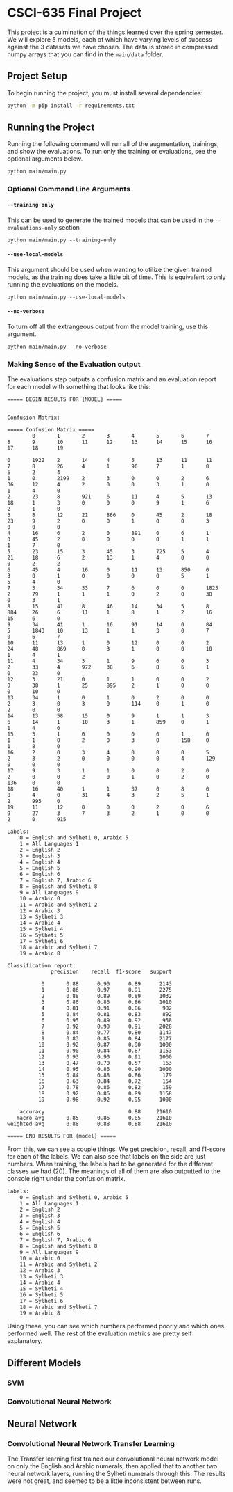 # CSCI-635 Final Project
This project is a culmination of the things learned over the spring semester. We will explore 
5 models, each of which have varying levels of success against the 3 datasets we have chosen.
The data is stored in compressed numpy arrays that you can find in the `main/data` folder.

## Project Setup
To begin running the project, you must install several dependencies:

```sh
python -m pip install -r requirements.txt
```

## Running the Project
Running the following command will run all of the augmentation, trainings, and show the evaluations.
To run only the training or evaluations, see the optional arguments below.

```
python main/main.py
```

### Optional Command Line Arguments

#### `--training-only`
This can be used to generate the trained models that can be used in the `--evaluations-only` section

```
python main/main.py --training-only
```

#### `--use-local-models`
This argument should be used when wanting to utilize the given trained models, as the training does take a little bit of time. This is equivalent to only running the evaluations on the models.

```
python main/main.py --use-local-models
```

#### `--no-verbose`
To turn off all the extrangeous output from the model training, use this argument.

```
python main/main.py --no-verbose
```

### Making Sense of the Evaluation output
The evaluations step outputs a confusion matrix and an evaluation report for each model with something that looks like this:

```
===== BEGIN RESULTS FOR {MODEL} =====


Confusion Matrix:

===== Confusion Matrix =====
        0       1       2       3       4       5       6       7       8       9       10      11      12      13      14      15      16      17      18      19

0       1922    2       14      4       5       13      11      11      7       8       26      4       1       96      7       1       0       5       2       4
1       0       2199    2       3       0       0       2       6       36      12      4       2       0       0       3       1       0       1       4       0
2       23      8       921     6       11      4       5       13      18      1       3       0       0       0       9       1       6       2       1       0
3       8       12      21      866     0       45      2       18      23      9       2       0       0       1       0       0       3       0       0       0
4       16      6       2       0       891     0       6       1       3       45      2       0       0       0       0       1       1       1       7       0
5       23      15      3       45      3       725     5       4       21      18      6       2       13      1       4       0       0       0       2       2
6       45      4       16      0       11      13      850     0       3       0       1       0       0       0       0       5       1       5       4       0
7       3       34      33      7       6       0       0       1825    2       79      1       1       1       0       2       0       30      0       3       1
8       15      41      8       46      14      34      5       8       884     26      6       11      1       8       1       2       16      15      6       0
9       34      41      1       16      91      14      0       84      5       1843    10      13      1       1       3       0       7       0       6       7
10      11      13      1       0       12      0       0       2       24      48      869     0       3       1       0       0       10      1       4       1
11      4       34      3       1       9       6       0       3       2       33      4       972     38      6       8       6       1       0       23      0
12      3       21      0       1       1       0       0       2       0       38      1       25      895     2       1       0       0       0       10      0
13      34      1       0       1       0       2       0       0       2       3       0       3       0       114     0       1       0       2       0       0
14      13      58      15      0       9       1       1       3       6       14      1       10      3       1       859     0       1       1       4       0
15      3       1       0       0       0       0       1       0       1       1       0       2       0       3       0       158     0       1       8       0
16      2       0       3       4       0       0       0       5       2       3       2       0       0       0       0       4       129     0       0       0
17      9       3       1       1       0       0       2       0       2       0       0       2       0       1       0       2       0       136     0       0
18      16      40      1       1       37      0       8       0       8       4       0       31      4       3       2       5       1       2       995     0
19      11      12      0       0       0       2       0       6       9       27      3       7       3       2       1       0       0       2       0       915

Labels:
    0 = English and Sylheti 0, Arabic 5
    1 = All Languages 1
    2 = English 2
    3 = English 3
    4 = English 4
    5 = English 5
    6 = English 6
    7 = English 7, Arabic 6
    8 = English and Sylheti 8
    9 = All Languages 9
    10 = Arabic 0
    11 = Arabic and Sylheti 2
    12 = Arabic 3
    13 = Sylheti 3
    14 = Arabic 4
    15 = Sylheti 4
    16 = Sylheti 5
    17 = Sylheti 6
    18 = Arabic and Sylheti 7
    19 = Arabic 8

Classification report:
              precision    recall  f1-score   support

           0       0.88      0.90      0.89      2143
           1       0.86      0.97      0.91      2275
           2       0.88      0.89      0.89      1032
           3       0.86      0.86      0.86      1010
           4       0.81      0.91      0.86       982
           5       0.84      0.81      0.83       892
           6       0.95      0.89      0.92       958
           7       0.92      0.90      0.91      2028
           8       0.84      0.77      0.80      1147
           9       0.83      0.85      0.84      2177
          10       0.92      0.87      0.90      1000
          11       0.90      0.84      0.87      1153
          12       0.93      0.90      0.91      1000
          13       0.47      0.70      0.57       163
          14       0.95      0.86      0.90      1000
          15       0.84      0.88      0.86       179
          16       0.63      0.84      0.72       154
          17       0.78      0.86      0.82       159
          18       0.92      0.86      0.89      1158
          19       0.98      0.92      0.95      1000

    accuracy                           0.88     21610
   macro avg       0.85      0.86      0.85     21610
weighted avg       0.88      0.88      0.88     21610

===== END RESULTS FOR {model} =====
```

From this, we can see a couple things. We get precision, recall, and f1-score for each of the labels. We can also see that labels on the side are just numbers. When 
training, the labels had to be generated for the different classes we had (20). The meanings of all of them are also outputted to the console right under the confusion 
matrix.

```
Labels:
    0 = English and Sylheti 0, Arabic 5
    1 = All Languages 1
    2 = English 2
    3 = English 3
    4 = English 4
    5 = English 5
    6 = English 6
    7 = English 7, Arabic 6
    8 = English and Sylheti 8
    9 = All Languages 9
    10 = Arabic 0
    11 = Arabic and Sylheti 2
    12 = Arabic 3
    13 = Sylheti 3
    14 = Arabic 4
    15 = Sylheti 4
    16 = Sylheti 5
    17 = Sylheti 6
    18 = Arabic and Sylheti 7
    19 = Arabic 8
```

Using these, you can see which numbers performed poorly and which ones performed well. The rest of the evaluation metrics are pretty self explanatory.

## Different Models

### SVM 

### Convolutional Neural Network

## Neural Network


### Convolutional Neural Network Transfer Learning
The Transfer learning first trained our convolutional neural network model on only the English and Arabic numerals, then applied that to another two 
neural network layers, running the Sylheti numerals through this. The results were not great, and seemed to be a little inconsistent between runs.
